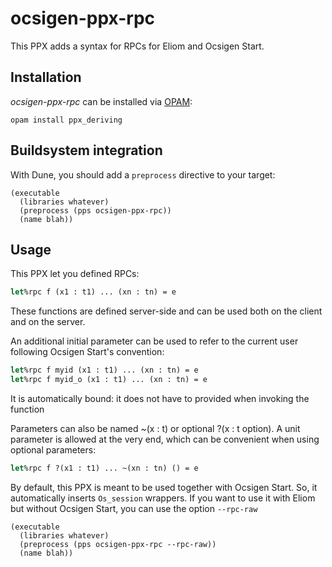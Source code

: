 ocsigen-ppx-rpc
===============

This PPX adds a syntax for RPCs for Eliom and Ocsigen Start.


Installation
------------

_ocsigen-ppx-rpc_ can be installed via [OPAM](https://opam.ocaml.org):

    opam install ppx_deriving

Buildsystem integration
-----------------------

With Dune, you should add a `preprocess` directive to your target:

    (executable
      (libraries whatever)
      (preprocess (pps ocsigen-ppx-rpc))
      (name blah))

Usage
-----

This PPX let you defined RPCs:
```ocaml
let%rpc f (x1 : t1) ... (xn : tn) = e
```
These functions are defined server-side and can be used both on the
client and on the server.

An additional initial parameter can be used to refer to the current
user following Ocsigen Start's convention:
```ocaml
let%rpc f myid (x1 : t1) ... (xn : tn) = e
let%rpc f myid_o (x1 : t1) ... (xn : tn) = e
```
It is automatically bound: it does not have to provided when invoking
the function

Parameters can also be named ~(x : t) or optional ?(x : t option).  A
unit parameter is allowed at the very end, which can be convenient
when using optional parameters:
```ocaml
let%rpc f ?(x1 : t1) ... ~(xn : tn) () = e
```

By default, this PPX is meant to be used together with Ocsigen
Start. So, it automatically inserts `Os_session` wrappers. If you want
to use it with Eliom but without Ocsigen Start, you can use the option
`--rpc-raw`

    (executable
      (libraries whatever)
      (preprocess (pps ocsigen-ppx-rpc --rpc-raw))
      (name blah))
